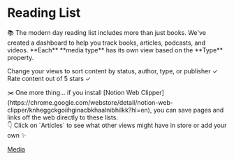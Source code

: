 # Reading List

<aside>
📚 The modern day reading list includes more than just books. We've created a dashboard to help you track books, articles, podcasts, and videos. **Each** **media type** has its own view based on the **Type** property. 

Change your views to sort content by status, author, type, or publisher ✓
Rate content out of 5 stars ✓

</aside>

<aside>
✂️ One more thing... if you install [Notion Web Clipper](https://chrome.google.com/webstore/detail/notion-web-clipper/knheggckgoiihginacbkhaalnibhilkk?hl=en), you can save pages and links off the web directly to these lists.

</aside>

<aside>
👇 Click on `Articles` to see what other views might have in store or add your own ✨

</aside>

[Media](https://www.notion.so/35a1919c6ebe407ba2b0fa3ea7f523ea)